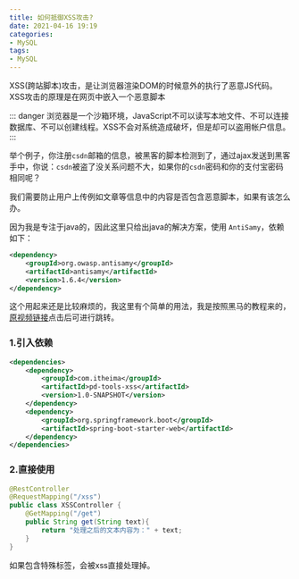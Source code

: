 ```yaml
---
title: 如何抵御XSS攻击?
date: 2021-04-16 19:19
categories:
- MySQL
tags:
- MySQL
---
```


XSS(跨站脚本)攻击，是让浏览器渲染DOM的时候意外的执行了恶意JS代码。XSS攻击的原理是在网页中嵌入一个恶意脚本
<!-- more -->
::: danger
浏览器是一个沙箱环境，JavaScript不可以读写本地文件、不可以连接数据库、不可以创建线程。XSS不会对系统造成破坏，但是却可以盗用帐户信息。
:::

举个例子，你注册`csdn`邮箱的信息，被黑客的脚本检测到了，通过ajax发送到黑客手中，你说：`csdn`被盗了没关系问题不大，如果你的`csdn`密码和你的支付宝密码相同呢？

我们需要防止用户上传例如文章等信息中的内容是否包含恶意脚本，如果有该怎么办。

因为我是专注于java的，因此这里只给出java的解决方案，使用 `AntiSamy`，依赖如下：

```xml
<dependency>
    <groupId>org.owasp.antisamy</groupId>
    <artifactId>antisamy</artifactId>
    <version>1.6.4</version>
</dependency>
```
这个用起来还是比较麻烦的，我这里有个简单的用法，我是按照黑马的教程来的，[原视频链接](https://www.bilibili.com/video/BV1tw411f79E?p=61&spm_id_from=pageDriver)点击后可进行跳转。

### 1.引入依赖
```xml
<dependencies>
    <dependency>
        <groupId>com.itheima</groupId>
        <artifactId>pd-tools-xss</artifactId>
        <version>1.0-SNAPSHOT</version>
    </dependency>
    <dependency>
        <groupId>org.springframework.boot</groupId>
        <artifactId>spring-boot-starter-web</artifactId>
    </dependency>
</dependencies>
```

### 2.直接使用
```java 
@RestController
@RequestMapping("/xss")
public class XSSController {
    @GetMapping("/get")
    public String get(String text){
        return "处理之后的文本内容为：" + text;
    }
}
```

如果包含特殊标签，会被xss直接处理掉。
